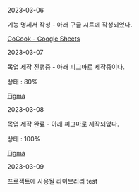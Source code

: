 2023-03-06

기능 명세서 작성 - 아래 구글 시트에 작성되었다.

[CoCook - Google Sheets](https://docs.google.com/spreadsheets/d/1zkbUUTM7u95iIkUOWzOjrRlMH-YVcKjaYatXHJFF1fw/edit#gid=0)

2023-03-07

목업 제작 진행중 - 아래 피그마로 제작중이다.

상태 : 80%

[Figma](https://www.figma.com/file/u83HRrNeDlQm7oqFonlJan/Cocook?node-id=1%3A3&t=Z28JHY0yTCVEcrrs-1)

2023-03-08

목업 제작 완료 - 아래 피그마로 제작되었다.

상태 : 100%

[Figma](https://www.figma.com/file/u83HRrNeDlQm7oqFonlJan/Cocook?node-id=1%3A3&t=Z28JHY0yTCVEcrrs-1)

2023-03-09

프로젝트에 사용될 라이브러리 test



